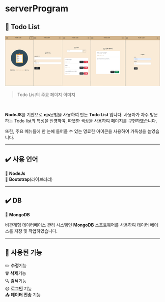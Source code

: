 # serverProgram


## :memo: Todo List
![주요 페이지 이미지](./nodejs_todolist.png)
> Todo List의 주요 페이지 이미지
<br>

**NodeJS**를 기반으로 **ejs**문법을 사용하여 만든 **Todo List** 입니다.
사용자가 자주 방문하는 Todo list의 특성을 반영하여, 따뜻한 색상을 사용하여 페이지를 구현하였습니다.

또한, 주요 메뉴들에 한 눈에 들어올 수 있는 명료한 아이콘을 사용하여 가독성을 높였습니다.

---
## :heavy_check_mark: 사용 언어
:small_blue_diamond: **NodeJs**
<br>
:small_blue_diamond: **Bootstrap**(라이브러리)

---

## :heavy_check_mark: DB
:small_blue_diamond: **MongoDB**

비관계형 데이터베이스 관리 시스템인 **MongoDB** 소프트웨어를 사용하여 데이터 베이스를 저장 및 작업하였습니다.

---
## :pushpin: 사용된 기능
:pencil2: **수정**기능
<br>
:wastebasket: **삭제**기능
<br>
:mag: **검색**기능
<br>
:smile: **로그인** 기능
<br>
:outbox_tray: **데이터 전송** 기능
